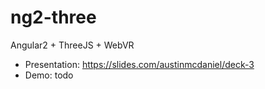 # ng2-three
Angular2 + ThreeJS + WebVR

- Presentation: https://slides.com/austinmcdaniel/deck-3
- Demo: todo
